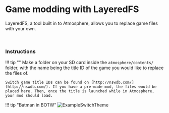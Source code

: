 # Game modding with LayeredFS

LayeredFS, a tool built in to Atmosphere, allows you to replace game files with your own.

&nbsp;

### Instructions

!!! tip ""
    Make a folder on your SD card inside the `atmosphere/contents/` folder, with the name being the title ID of the game you would like to replace the files of. 

    Switch game title IDs can be found on [http://nswdb.com/](http://nswdb.com/). If you have a pre-made mod, the files would be placed here. Then, once the title is launched while in Atmosphere, your mod should load.
    
!!! tip "Batman in BOTW"
	![ExampleSwitchTheme](../extras/img/game_modding.jpg)